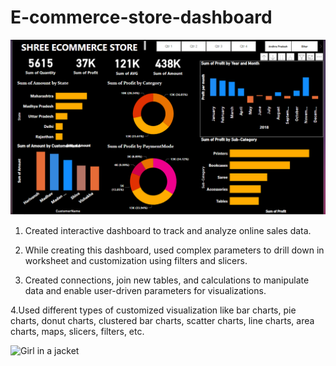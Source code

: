# E-commerce-store-dashboard

![Dashboard](https://github.com/vsbagal/E-commerce-store-dashboard/blob/main/Shree%20E-Commerce.PNG)

1. Created interactive dashboard to track and analyze online sales data.

2. While creating this dashboard, used complex parameters to drill down in worksheet and customization using filters and slicers.

3. Created connections, join new tables, and calculations to manipulate data and enable user-driven parameters for visualizations. 

4.Used different types of customized visualization like bar charts, pie charts, donut charts, clustered bar charts, scatter charts, line charts, area charts, maps, slicers, filters, etc.


<img src="https://images.squarespace-cdn.com/content/v1/5b48c29f9f8770367788f244/1611582700101-JMIIX69SHSXK1X96XE91/ke17ZwdGBToddI8pDm48kHKmDLrMZO7HHpcyjMqbzOMUqsxRUqqbr1mOJYKfIPR7LoDQ9mXPOjoJoqy81S2I8N_N4V1vUb5AoIIIbLZhVYxCRW4BPu10St3TBAUQYVKcBVek0a0L5ZzZO5sIOvWwrqKYA-dXl4sYwgdPtOa0B174TByWOce_SwawEQNsQ9Qi/ecommerce+marketing+strategy" alt="Girl in a jacket" width="1100" height="400">


